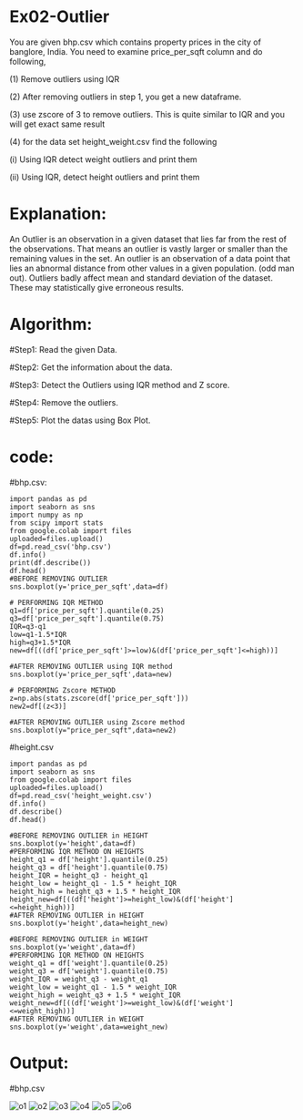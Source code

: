 # Ex02-Outlier
You are given bhp.csv which contains property prices in the city of banglore, India. You need to examine price_per_sqft column and do following,

(1) Remove outliers using IQR

(2) After removing outliers in step 1, you get a new dataframe.

(3) use zscore of 3 to remove outliers. This is quite similar to IQR and you will get exact same result

(4) for the data set height_weight.csv find the following

(i) Using IQR detect weight outliers and print them

(ii) Using IQR, detect height outliers and print them


# Explanation:

An Outlier is an observation in a given dataset that lies far from the rest of the observations. That means an outlier is vastly larger or smaller than the remaining values in the set. An outlier is an observation of a data point that lies an abnormal distance from other values in a given population. (odd man out). Outliers badly affect mean and standard deviation of the dataset. These may statistically give erroneous results.

# Algorithm:
#Step1: Read the given Data.

#Step2: Get the information about the data.

#Step3: Detect the Outliers using IQR method and Z score.

#Step4: Remove the outliers.

#Step5: Plot the datas using Box Plot.


# code:

#bhp.csv:
```
import pandas as pd
import seaborn as sns
import numpy as np
from scipy import stats
from google.colab import files
uploaded=files.upload()
df=pd.read_csv('bhp.csv')
df.info()
print(df.describe())
df.head()
#BEFORE REMOVING OUTLIER
sns.boxplot(y='price_per_sqft',data=df)

# PERFORMING IQR METHOD
q1=df['price_per_sqft'].quantile(0.25)
q3=df['price_per_sqft'].quantile(0.75)
IQR=q3-q1
low=q1-1.5*IQR
high=q3+1.5*IQR
new=df[((df['price_per_sqft']>=low)&(df['price_per_sqft']<=high))]

#AFTER REMOVING OUTLIER using IQR method
sns.boxplot(y='price_per_sqft',data=new)

# PERFORMING Zscore METHOD
z=np.abs(stats.zscore(df['price_per_sqft']))
new2=df[(z<3)]

#AFTER REMOVING OUTLIER using Zscore method
sns.boxplot(y="price_per_sqft",data=new2)
```
#height.csv
```
import pandas as pd
import seaborn as sns
from google.colab import files
uploaded=files.upload()
df=pd.read_csv('height_weight.csv')
df.info()
df.describe()
df.head()

#BEFORE REMOVING OUTLIER in HEIGHT
sns.boxplot(y='height',data=df)
#PERFORMING IQR METHOD ON HEIGHTS
height_q1 = df['height'].quantile(0.25)
height_q3 = df['height'].quantile(0.75)
height_IQR = height_q3 - height_q1
height_low = height_q1 - 1.5 * height_IQR
height_high = height_q3 + 1.5 * height_IQR
height_new=df[((df['height']>=height_low)&(df['height']<=height_high))]
#AFTER REMOVING OUTLIER in HEIGHT
sns.boxplot(y='height',data=height_new)

#BEFORE REMOVING OUTLIER in WEIGHT
sns.boxplot(y='weight',data=df)
#PERFORMING IQR METHOD ON HEIGHTS
weight_q1 = df['weight'].quantile(0.25)
weight_q3 = df['weight'].quantile(0.75)
weight_IQR = weight_q3 - weight_q1
weight_low = weight_q1 - 1.5 * weight_IQR
weight_high = weight_q3 + 1.5 * weight_IQR
weight_new=df[((df['weight']>=weight_low)&(df['weight']<=weight_high))]
#AFTER REMOVING OUTLIER in WEIGHT
sns.boxplot(y='weight',data=weight_new)
```
# Output:

#bhp.csv

![o1](https://github.com/BALA291/ODD2023---Datascience---Ex-02/assets/120717501/61d94636-e5f1-4fba-ba2c-1902b63b7dd3)
![o2](https://github.com/BALA291/ODD2023---Datascience---Ex-02/assets/120717501/51f8d1c2-385b-434b-a06f-9aa09ec840ad)
![o3](https://github.com/BALA291/ODD2023---Datascience---Ex-02/assets/120717501/33bb4856-de97-4205-acb2-373273e00f5a)
![o4](https://github.com/BALA291/ODD2023---Datascience---Ex-02/assets/120717501/29138dea-6456-4268-bbe1-3d1ec8d67aa7)
![o5](https://github.com/BALA291/ODD2023---Datascience---Ex-02/assets/120717501/8f7c2f6d-9e93-4ee8-80ce-28a726bd943f)
![o6](https://github.com/BALA291/ODD2023---Datascience---Ex-02/assets/120717501/98d40afb-699e-4286-b700-97b543251f72)






